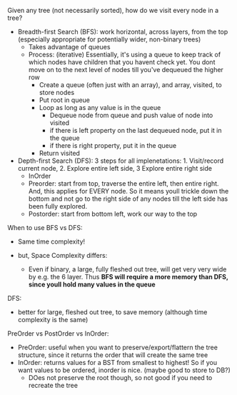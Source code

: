 Given any tree (not necessarily sorted), how do we visit every node in a tree?

- Breadth-first Search (BFS): work horizontal, across layers, from the top (especially appropriate for potentially wider, non-binary trees)
  - Takes advantage of queues
  - Process: (iterative) Essentially, it's using a queue to keep track of which nodes have children that you havent check yet. You dont move on to the next level of nodes till you've dequeued the higher row
    - Create a queue (often just with an array), and array, visited, to store nodes
    - Put root in queue
    - Loop as long as any value is in the queue
      - Dequeue node from queue and push value of node into visited
      - if there is left property on the last dequeued node, put it in the queue
      - if there is right property, put it in the queue
    - Return visited
- Depth-first Search (DFS): 3 steps for all implenetations: 1. Visit/record current node, 2. Explore entire left side, 3 Explore entire right side
  - InOrder
  - Preorder: start from top, traverse the entire left, then entire right. And, this applies for EVERY node. So it means youll trickle down the bottom and not go to the right side of any nodes till the left side has been fully explored.
  - Postorder: start from bottom left, work our way to the top

When to use BFS vs DFS:

- Same time complexity!

- but, Space Complexity differs:

  - Even if binary, a large, fully fleshed out tree, will get very very wide by e.g. the 6 layer. Thus **BFS will require a more memory than DFS, since youll hold many values in the queue**

DFS:

- better for large, fleshed out tree, to save memory (although time complexity is the same)

PreOrder vs PostOrder vs InOrder:

- PreOrder: useful when you want to preserve/export/flattern the tree structure, since it returns the order that will create the same tree
- InOrder: returns values for a BST from smallest to highest! So if you want values to be ordered, inorder is nice. (maybe good to store to DB?)
  - DOes not preserve the root though, so not good if you need to recreate the tree
